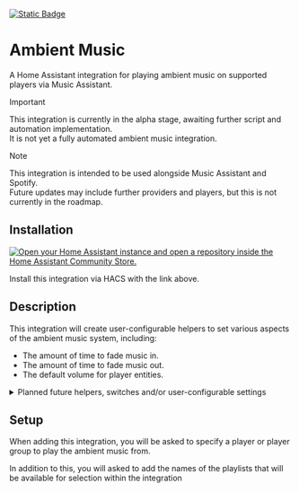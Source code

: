 [![Static Badge](https://img.shields.io/badge/HACS-Custom-41BDF5?style=for-the-badge&logo=homeassistantcommunitystore&logoColor=white)](https://github.com/hacs/integration) 

# Ambient Music

A Home Assistant integration for playing ambient music on supported players via Music Assistant.

> [!IMPORTANT]
> This integration is currently in the alpha stage, awaiting further script and automation implementation.  
> It is not yet a fully automated ambient music integration.

> [!NOTE]
> This integration is intended to be used alongside Music Assistant and Spotify.  
> Future updates may include further providers and players, but this is not currently in the roadmap.

## Installation

[![Open your Home Assistant instance and open a repository inside the Home Assistant Community Store.](https://my.home-assistant.io/badges/hacs_repository.svg)](https://my.home-assistant.io/redirect/hacs_repository/?owner=connochio&repository=ambient_music&category=integration)

Install this integration via HACS with the link above.

## Description

This integration will create user-configurable helpers to set various aspects of the ambient music system, including:

- The amount of time to fade music in.
- The amount of time to fade music out.
- The default volume for player entities.

<details>
  <summary>Planned future helpers, switches and/or user-configurable settings</summary>
  <br />
  
  - Blocker entities.
    - These entities will block or stop ambient music from playing based on an entity state or custom template.
  - Configurable sleep mode.
    - Sleep mode will play a user-selected playlist at night, based on user-set time of day binary sensors.
  - Configurable hours
    - Ambient music will play only during set hours, based on user-set time of day binary sensors.
</details>

## Setup

When adding this integration, you will be asked to specify a player or player group to play the ambient music from. 

In addition to this, you will asked to add the names of the playlists that will be available for selection within the integration
